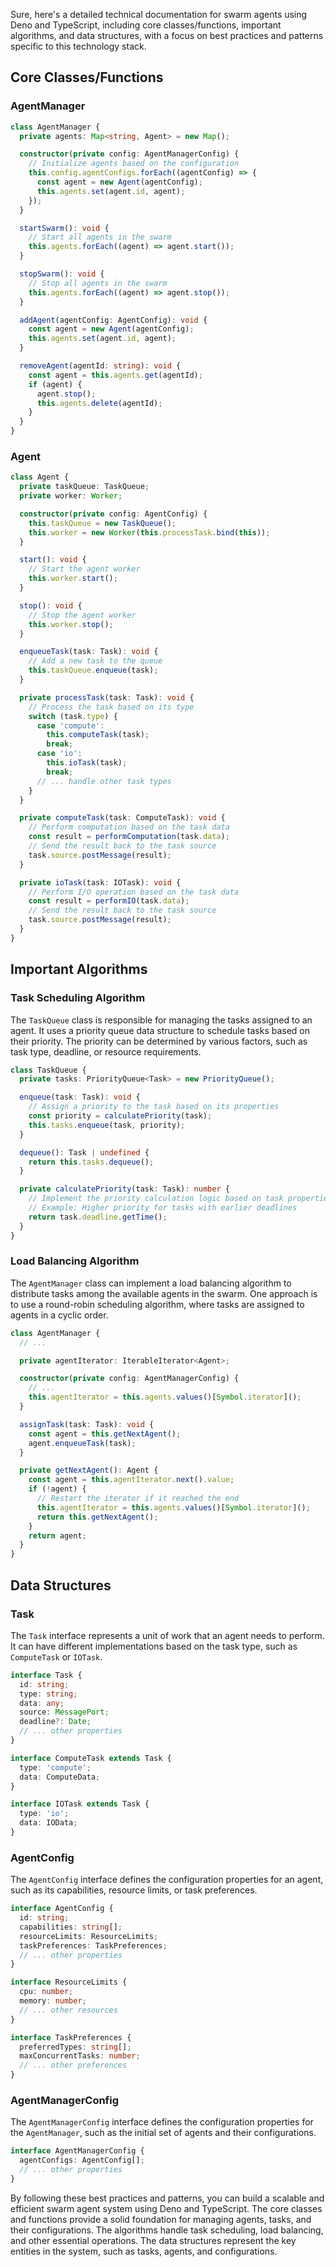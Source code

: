 Sure, here's a detailed technical documentation for swarm agents using Deno and TypeScript, including core classes/functions, important algorithms, and data structures, with a focus on best practices and patterns specific to this technology stack.

## Core Classes/Functions

### AgentManager

```typescript
class AgentManager {
  private agents: Map<string, Agent> = new Map();

  constructor(private config: AgentManagerConfig) {
    // Initialize agents based on the configuration
    this.config.agentConfigs.forEach((agentConfig) => {
      const agent = new Agent(agentConfig);
      this.agents.set(agent.id, agent);
    });
  }

  startSwarm(): void {
    // Start all agents in the swarm
    this.agents.forEach((agent) => agent.start());
  }

  stopSwarm(): void {
    // Stop all agents in the swarm
    this.agents.forEach((agent) => agent.stop());
  }

  addAgent(agentConfig: AgentConfig): void {
    const agent = new Agent(agentConfig);
    this.agents.set(agent.id, agent);
  }

  removeAgent(agentId: string): void {
    const agent = this.agents.get(agentId);
    if (agent) {
      agent.stop();
      this.agents.delete(agentId);
    }
  }
}
```

### Agent

```typescript
class Agent {
  private taskQueue: TaskQueue;
  private worker: Worker;

  constructor(private config: AgentConfig) {
    this.taskQueue = new TaskQueue();
    this.worker = new Worker(this.processTask.bind(this));
  }

  start(): void {
    // Start the agent worker
    this.worker.start();
  }

  stop(): void {
    // Stop the agent worker
    this.worker.stop();
  }

  enqueueTask(task: Task): void {
    // Add a new task to the queue
    this.taskQueue.enqueue(task);
  }

  private processTask(task: Task): void {
    // Process the task based on its type
    switch (task.type) {
      case 'compute':
        this.computeTask(task);
        break;
      case 'io':
        this.ioTask(task);
        break;
      // ... handle other task types
    }
  }

  private computeTask(task: ComputeTask): void {
    // Perform computation based on the task data
    const result = performComputation(task.data);
    // Send the result back to the task source
    task.source.postMessage(result);
  }

  private ioTask(task: IOTask): void {
    // Perform I/O operation based on the task data
    const result = performIO(task.data);
    // Send the result back to the task source
    task.source.postMessage(result);
  }
}
```

## Important Algorithms

### Task Scheduling Algorithm

The `TaskQueue` class is responsible for managing the tasks assigned to an agent. It uses a priority queue data structure to schedule tasks based on their priority. The priority can be determined by various factors, such as task type, deadline, or resource requirements.

```typescript
class TaskQueue {
  private tasks: PriorityQueue<Task> = new PriorityQueue();

  enqueue(task: Task): void {
    // Assign a priority to the task based on its properties
    const priority = calculatePriority(task);
    this.tasks.enqueue(task, priority);
  }

  dequeue(): Task | undefined {
    return this.tasks.dequeue();
  }

  private calculatePriority(task: Task): number {
    // Implement the priority calculation logic based on task properties
    // Example: Higher priority for tasks with earlier deadlines
    return task.deadline.getTime();
  }
}
```

### Load Balancing Algorithm

The `AgentManager` class can implement a load balancing algorithm to distribute tasks among the available agents in the swarm. One approach is to use a round-robin scheduling algorithm, where tasks are assigned to agents in a cyclic order.

```typescript
class AgentManager {
  // ...

  private agentIterator: IterableIterator<Agent>;

  constructor(private config: AgentManagerConfig) {
    // ...
    this.agentIterator = this.agents.values()[Symbol.iterator]();
  }

  assignTask(task: Task): void {
    const agent = this.getNextAgent();
    agent.enqueueTask(task);
  }

  private getNextAgent(): Agent {
    const agent = this.agentIterator.next().value;
    if (!agent) {
      // Restart the iterator if it reached the end
      this.agentIterator = this.agents.values()[Symbol.iterator]();
      return this.getNextAgent();
    }
    return agent;
  }
}
```

## Data Structures

### Task

The `Task` interface represents a unit of work that an agent needs to perform. It can have different implementations based on the task type, such as `ComputeTask` or `IOTask`.

```typescript
interface Task {
  id: string;
  type: string;
  data: any;
  source: MessagePort;
  deadline?: Date;
  // ... other properties
}

interface ComputeTask extends Task {
  type: 'compute';
  data: ComputeData;
}

interface IOTask extends Task {
  type: 'io';
  data: IOData;
}
```

### AgentConfig

The `AgentConfig` interface defines the configuration properties for an agent, such as its capabilities, resource limits, or task preferences.

```typescript
interface AgentConfig {
  id: string;
  capabilities: string[];
  resourceLimits: ResourceLimits;
  taskPreferences: TaskPreferences;
  // ... other properties
}

interface ResourceLimits {
  cpu: number;
  memory: number;
  // ... other resources
}

interface TaskPreferences {
  preferredTypes: string[];
  maxConcurrentTasks: number;
  // ... other preferences
}
```

### AgentManagerConfig

The `AgentManagerConfig` interface defines the configuration properties for the `AgentManager`, such as the initial set of agents and their configurations.

```typescript
interface AgentManagerConfig {
  agentConfigs: AgentConfig[];
  // ... other properties
}
```

By following these best practices and patterns, you can build a scalable and efficient swarm agent system using Deno and TypeScript. The core classes and functions provide a solid foundation for managing agents, tasks, and their configurations. The algorithms handle task scheduling, load balancing, and other essential operations. The data structures represent the key entities in the system, such as tasks, agents, and configurations.